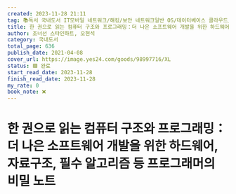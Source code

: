 ```yaml
---
created: 2023-11-28 21:11
tag: 📚독서 국내도서 IT모바일 네트워크/해킹/보안 네트워크일반 OS/데이터베이스 클라우드/빅데이터 컴퓨터공학 소프트웨어공학 프로그래밍언어 프로그래밍교육 자료구조/알고리즘 컴퓨터구조일반 개발방법론
title: 한 권으로 읽는 컴퓨터 구조와 프로그래밍：더 나은 소프트웨어 개발을 위한 하드웨어, 자료구조, 필수 알고리즘 등 프로그래머의 비밀 노트
author: 조너선 스타인하트, 오현석
category: 국내도서
total_page: 636
publish_date: 2021-04-08
cover_url: https://image.yes24.com/goods/98997716/XL
status: 🟩 완료
start_read_date: 2023-11-28
finish_read_date: 2023-11-28
my_rate: 0
book_note: ❌
---
```


# 한 권으로 읽는 컴퓨터 구조와 프로그래밍：더 나은 소프트웨어 개발을 위한 하드웨어, 자료구조, 필수 알고리즘 등 프로그래머의 비밀 노트

